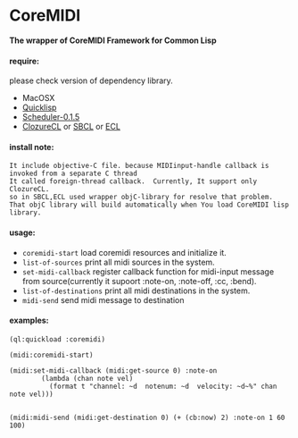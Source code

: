 # CoreMIDI
**The wrapper of CoreMIDI Framework for Common Lisp**

#### require:
please check version of dependency library.


- MacOSX
- [Quicklisp](http://www.quicklisp.org)
- [Scheduler-0.1.5](http://github.com/byulparan/scheduler)
- [ClozureCL](http://www.clozure.com/clozurecl.html) or [SBCL](http://www.sbcl.org) or [ECL](http://ecls.sourceforge.net)

#### install note:
	It include objective-C file. because MIDIinput-handle callback is invoked from a separate C thread
	It called foreign-thread callback.	Currently, It support only ClozureCL.
	so in SBCL,ECL used wrapper objC-library for resolve that problem.
	That objC library will build automatically when You load CoreMIDI lisp library.

#### usage:
- `coremidi-start`  load coremidi resources and initialize it. 
- `list-of-sources` print all midi sources in the system.
- `set-midi-callback` register callback function for midi-input message from source(currently it supoort :note-on, :note-off, :cc, :bend).
- `list-of-destinations`	print all midi destinations in the system.
- `midi-send` send midi message to destination

#### examples:
	
	(ql:quickload :coremidi)

	(midi:coremidi-start)

	(midi:set-midi-callback (midi:get-source 0) :note-on
			(lambda (chan note vel)
			  (format t "channel: ~d  notenum: ~d  velocity: ~d~%" chan note vel)))


	(midi:midi-send (midi:get-destination 0) (+ (cb:now) 2) :note-on 1 60 100)
